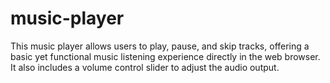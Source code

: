 # music-player
This music player allows users to play, pause, and skip tracks, offering a basic yet functional music listening experience directly in the web browser. It also includes a volume control slider to adjust the audio output.
